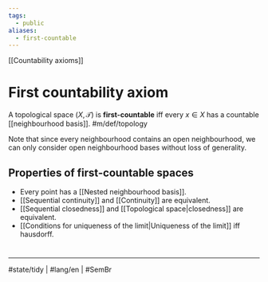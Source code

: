 ```yaml
---
tags:
  - public
aliases:
  - first-countable
---
```

[[Countability axioms]]
# First countability axiom

A topological space $(X, \mathcal{T})$ is **first-countable** iff every $x \in X$ has a countable [[neighbourhood basis]]. #m/def/topology 

Note that since every neighbourhood contains an open neighbourhood,
we can only consider open neighbourhood bases without loss of generality.

## Properties of first-countable spaces

- Every point has a [[Nested neighbourhood basis]].
- [[Sequential continuity]] and [[Continuity]] are equivalent.
- [[Sequential closedness]] and [[Topological space|closedness]] are equivalent.
- [[Conditions for uniqueness of the limit|Uniqueness of the limit]] iff hausdorff.

#
---
#state/tidy | #lang/en | #SemBr 